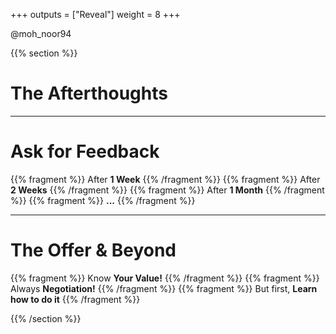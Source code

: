 +++
outputs = ["Reveal"]
weight = 8
+++


<p class="twitter">@moh_noor94</p>

{{% section %}}

# The Afterthoughts

---

# Ask for Feedback
{{% fragment %}} After **1 Week** {{% /fragment %}}
{{% fragment %}} After **2 Weeks** {{% /fragment %}}
{{% fragment %}} After **1 Month** {{% /fragment %}}
{{% fragment %}} **...** {{% /fragment %}}

---

# The Offer & Beyond
{{% fragment %}} Know **Your Value!** {{% /fragment %}}
{{% fragment %}} Always **Negotiation!** {{% /fragment %}}
{{% fragment %}} But first, **Learn how to do it** {{% /fragment %}}

{{% /section %}}

